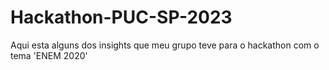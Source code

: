 # Hackathon-PUC-SP-2023
Aqui esta alguns dos insights que meu grupo teve para o hackathon com o tema 'ENEM 2020'
